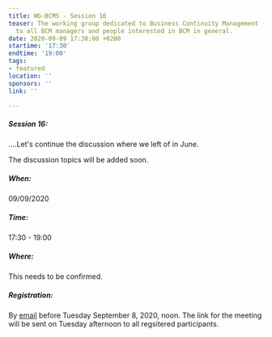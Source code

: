 ```yaml
---
title: WG-BCMS - Session 16
teaser: The working group dedicated to Business Continuity Management (BCMS) is addressed
  to all BCM managers and people interested in BCM in general.
date: 2020-09-09 17:30:00 +0200
startime: '17:30'
endtime: '19:00'
tags:
- featured
location: ''
sponsors: ''
link: ''

---
```

##### **Session 16**:

....Let's continue the discussion where we left of in June.

The discussion topics will be added soon.

##### When:

09/09/2020

##### Time:

17:30 - 19:00

##### Where:

This needs to be confirmed.

##### Registration:

By [email](mailto:secgen@clusil.lu) before Tuesday September 8, 2020, noon. The link for the meeting will be sent on Tuesday afternoon to all regsitered participants.
